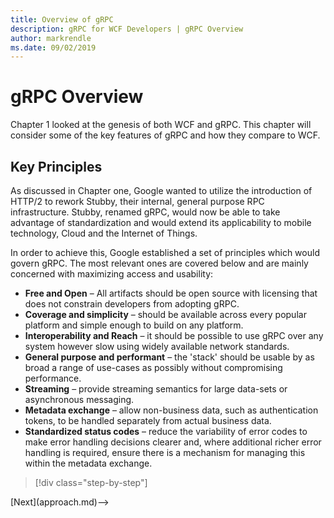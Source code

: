 ```yaml
---
title: Overview of gRPC
description: gRPC for WCF Developers | gRPC Overview
author: markrendle
ms.date: 09/02/2019
---
```


# gRPC Overview

Chapter 1 looked at the genesis of both WCF and gRPC. This chapter will consider some of the key features of gRPC and how they compare to WCF.

## Key Principles

As discussed in Chapter one, Google wanted to utilize the introduction of HTTP/2 to rework Stubby, their internal, general purpose RPC infrastructure. Stubby, renamed gRPC, would now be able to take advantage of standardization and would extend its applicability to mobile technology, Cloud and the Internet of Things.

In order to achieve this, Google established a set of principles which would govern gRPC. The most relevant ones are covered below and are mainly concerned with maximizing access and usability:

- **Free and Open** – All artifacts should be open source with licensing that does not constrain developers from adopting gRPC.
- **Coverage and simplicity** – should be available across every popular platform and simple enough to build on any platform.
- **Interoperability and Reach** – it should be possible to use gRPC over any system however slow using widely available network standards.
- **General purpose and performant** – the 'stack' should be usable by as broad a range of use-cases as possibly without compromising performance.
- **Streaming** – provide streaming semantics for large data-sets or asynchronous messaging.
- **Metadata exchange** – allow non-business data, such as authentication tokens, to be handled separately from actual business data.
- **Standardized status codes** – reduce the variability of error codes to make error handling decisions clearer and, where additional richer error handling is required, ensure there is a mechanism for managing this within the metadata exchange.

>[!div class="step-by-step"]
<!-->[Next](approach.md)-->
